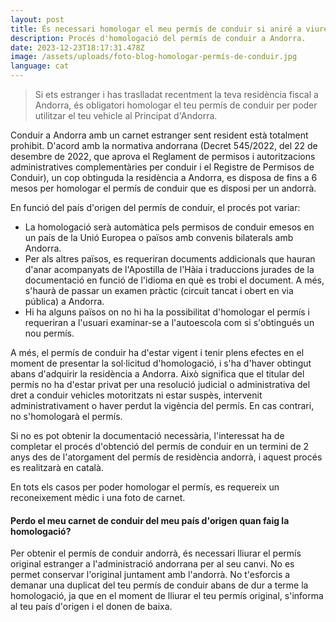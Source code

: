```yaml
---
layout: post
title: És necessari homologar el meu permís de conduir si aniré a viure a Andorra?
description: Procés d'homologació del permís de conduir a Andorra.
date: 2023-12-23T18:17:31.478Z
image: /assets/uploads/foto-blog-homologar-permís-de-conduir.jpg
language: cat
---
```

> Si ets estranger i has traslladat recentment la teva residència fiscal a Andorra, és obligatori homologar el teu permís de conduir per poder utilitzar el teu vehicle al Principat d'Andorra.

Conduir a Andorra amb un carnet estranger sent resident està totalment prohibit. D'acord amb la normativa andorrana (Decret 545/2022, del 22 de desembre de 2022, que aprova el Reglament de permisos i autoritzacions administratives complementàries per conduir i el Registre de Permisos de Conduir), un cop obtinguda la residència a Andorra, es disposa de fins a 6 mesos per homologar el permís de conduir que es disposi per un andorrà.

En funció del país d'origen del permís de conduir, el procés pot variar:

* La homologació serà automàtica pels permisos de conduir emesos en un país de la Unió Europea o països amb convenis bilaterals amb Andorra.
* Per als altres països, es requeriran documents addicionals que hauran d'anar acompanyats de l'Apostilla de l'Hàia i traduccions jurades de la documentació en funció de l'idioma en què es trobi el document. A més, s'haurà de passar un examen pràctic (circuit tancat i obert en via pública) a Andorra.
* Hi ha alguns països on no hi ha la possibilitat d'homologar el permís i requeriran a l'usuari examinar-se a l'autoescola com si s'obtingués un nou permís.

A més, el permís de conduir ha d'estar vigent i tenir plens efectes en el moment de presentar la sol·licitud d'homologació, i s'ha d'haver obtingut abans d'adquirir la residència a Andorra. Això significa que el titular del permís no ha d'estar privat per una resolució judicial o administrativa del dret a conduir vehicles motoritzats ni estar suspès, intervenit administrativament o haver perdut la vigència del permís. En cas contrari, no s'homologarà el permís.

Si no es pot obtenir la documentació necessària, l'interessat ha de completar el procés d'obtenció del permís de conduir en un termini de 2 anys des de l'atorgament del permís de residència andorrà, i aquest procés es realitzarà en català.

En tots els casos per poder homologar el permís, es requereix un reconeixement mèdic i una foto de carnet.

#### Perdo el meu carnet de conduir del meu país d'origen quan faig la homologació?

Per obtenir el permís de conduir andorrà, és necessari lliurar el permís original estranger a l'administració andorrana per al seu canvi. No es permet conservar l'original juntament amb l'andorrà. No t'esforcis a demanar una duplicat del teu permís de conduir abans de dur a terme la homologació, ja que en el moment de lliurar el teu permís original, s'informa al teu país d'origen i el donen de baixa.

